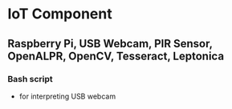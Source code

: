 # IoT Component
## Raspberry Pi, USB Webcam, PIR Sensor, OpenALPR, OpenCV, Tesseract, Leptonica
### Bash script
  - for interpreting USB webcam
